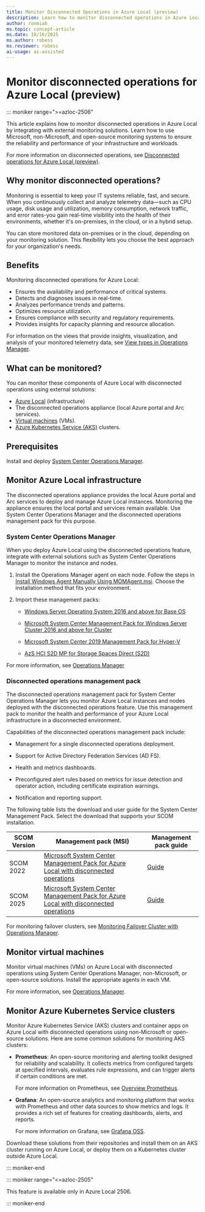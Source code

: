 ```yaml
---
title: Monitor Disconnected Operations in Azure Local (preview)
description: Learn how to monitor disconnected operations in Azure Local to ensure system reliability and performance (preview).
author: ronmiab
ms.topic: concept-article
ms.date: 10/16/2025
ms.author: robess
ms.reviewer: robess
ai-usage: ai-assisted
---
```


# Monitor disconnected operations for Azure Local (preview)

::: moniker range=">=azloc-2506"

This article explains how to monitor disconnected operations in Azure Local by integrating with external monitoring solutions. Learn how to use Microsoft, non-Microsoft, and open-source monitoring systems to ensure the reliability and performance of your infrastructure and workloads.

For more information on disconnected operations, see [Disconnected operations for Azure Local (preview)](./disconnected-operations-overview.md).

## Why monitor disconnected operations?

Monitoring is essential to keep your IT systems reliable, fast, and secure. When you continuously collect and analyze telemetry data—such as CPU usage, disk usage and utilization, memory consumption, network traffic, and error rates-you gain real-time visibility into the health of their environments, whether it's on-premises, in the cloud, or in a hybrid setup.

You can store monitored data on-premises or in the cloud, depending on your monitoring solution. This flexibility lets you choose the best approach for your organization's needs.

## Benefits

Monitoring disconnected operations for Azure Local:

- Ensures the availability and performance of critical systems.
- Detects and diagnoses issues in real-time.
- Analyzes performance trends and patterns.
- Optimizes resource utilization.
- Ensures compliance with security and regulatory requirements.
- Provides insights for capacity planning and resource allocation.

For information on the views that provide insights, visualization, and analysis of your monitored telemetry data, see [View types in Operations Manager](/system-center/scom/manage-console-view-types?view=sc-om-2025&preserve-view=true).

## What can be monitored?

You can monitor these components of Azure Local with disconnected operations using external solutions:

- [Azure Local](#monitor-azure-local-infrastructure) (infrastructure)
- The disconnected operations appliance (local Azure portal and Arc services).
- [Virtual machines](#monitor-virtual-machines) (VMs).
- [Azure Kubernetes Service (AKS)](#monitor-azure-kubernetes-service-clusters) clusters.

## Prerequisites

Install and deploy [System Center Operations Manager](/system-center/scom/system-requirements?view=sc-om-2025&preserve-view=true).

## Monitor Azure Local infrastructure

The disconnected operations appliance provides the local Azure portal and Arc services to deploy and manage Azure Local instances. Monitoring the appliance ensures the local portal and services remain available. Use System Center Operations Manager and the disconnected operations management pack for this purpose.

### System Center Operations Manager

When you deploy Azure Local using the disconnected operations feature, integrate with external solutions such as System Center Operations Manager to monitor the instance and nodes.

1. Install the Operations Manager agent on each node. Follow the steps in [Install Windows Agent Manually Using MOMAgent.msi](/system-center/scom/manage-deploy-windows-agent-manually?view=sc-om-2025#deploy-the-operations-manager-agent-with-the-agent-setup-wizard&preserve-view=true). Choose the installation method that fits your environment.

1. Import these management packs:

    - [Windows Server Operating System 2016 and above for Base OS](https://aka.ms/AAvqh49)

    - [Microsoft System Center Management Pack for Windows Server Cluster 2016 and above for Cluster](https://aka.ms/AAvqwlr)

    - [Microsoft System Center 2019 Management Pack for Hyper-V](https://aka.ms/AAvqh4i)

    - [AzS HCI S2D MP for Storage Spaces Direct (S2D)](https://aka.ms/AAvqwo9)

For more information, see [Operations Manager](/system-center/scom/welcome?view=sc-om-2025&preserve-view=true)

### Disconnected operations management pack

The disconnected operations management pack for System Center Operations Manager lets you monitor Azure Local instances and nodes deployed with the disconnected operations feature. Use this management pack to monitor the health and performance of your Azure Local infrastructure in a disconnected environment.

Capabilities of the disconnected operations management pack include:

- Management for a single disconnected operations deployment.

- Support for Active Directory Federation Services (AD FS).

- Health and metrics dashboards.

- Preconfigured alert rules based on metrics for issue detection and operator action, including certificate expiration 
warnings.

- Notification and reporting support.

The following table lists the download and user guide for the System Center Management Pack. Select the download that supports your SCOM installation.

| SCOM Version   | Management pack (MSI)      | Management pack guide   |
|----------------|----------------------------|-------------------------|
| SCOM 2022      | [Microsoft System Center Management Pack for Azure Local with disconnected operations](https://aka.ms/disconnected-operations-scom-mp)  | [Guide](https://aka.ms/disconnected-operations-scom-docs)|
| SCOM 2025      | [Microsoft System Center Management Pack for Azure Local with disconnected operations](https://aka.ms/disconnected-operations-scom-mp-2025) | [Guide](https://aka.ms/disconnected-operations-scom-2025-docs) |

For monitoring failover clusters, see [Monitoring Failover Cluster with Operations Manager](/system-center/scom/manage-monitor-clusters-overview).

## Monitor virtual machines

Monitor virtual machines (VMs) on Azure Local with disconnected operations using System Center Operations Manager, non-Microsoft, or open-source solutions. Install the appropriate agents in each VM.

For more information, see [Operations Manager](/system-center/scom/welcome?view=sc-om-2025&preserve-view=true).

## Monitor Azure Kubernetes Service clusters

Monitor Azure Kubernetes Service (AKS) clusters and container apps on Azure Local with disconnected operations using non-Microsoft or open-source solutions. Here are some common solutions for monitoring AKS clusters:

- **Prometheus**: An open-source monitoring and alerting toolkit designed for reliability and scalability. It collects metrics from configured targets at specified intervals, evaluates rule expressions, and can trigger alerts if certain conditions are met.

    For more information on Prometheus, see [Overview Prometheus](https://prometheus.io/docs/introduction/overview/).

- **Grafana**: An open-source analytics and monitoring platform that works with Prometheus and other data sources to show metrics and logs. It provides a rich set of features for creating dashboards, alerts, and reports.

    For more information on Grafana, see [Grafana OSS](https://grafana.com/oss/grafana/).

Download these solutions from their repositories and install them on an AKS cluster running on Azure Local, or deploy them on a Kubernetes cluster outside Azure Local.

::: moniker-end

::: moniker range="<=azloc-2505"

This feature is available only in Azure Local 2506.

::: moniker-end
